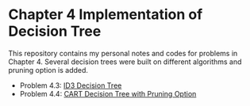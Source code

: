 # Chapter 4 Implementation of Decision Tree

This repository contains my personal notes and codes for problems in Chapter 4. Several decision trees were built on different algorithms and pruning option is added.

- Problem 4.3: [ID3 Decision Tree](https://github.com/Hatchin/Machine-Learning-Zhou_Zhihua/tree/master/Chap4/Problem4.3)
- Problem 4.4: [CART Decision Tree with Pruning Option](https://github.com/Hatchin/Machine-Learning-Zhou_Zhihua/tree/master/Chap4/Problem4.4)


